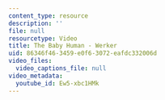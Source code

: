 ```yaml
---
content_type: resource
description: ''
file: null
resourcetype: Video
title: The Baby Human - Werker
uid: 86346f46-3459-e0f6-3072-eafdc332006d
video_files:
  video_captions_file: null
video_metadata:
  youtube_id: Ew5-xbc1HMk
---
```

